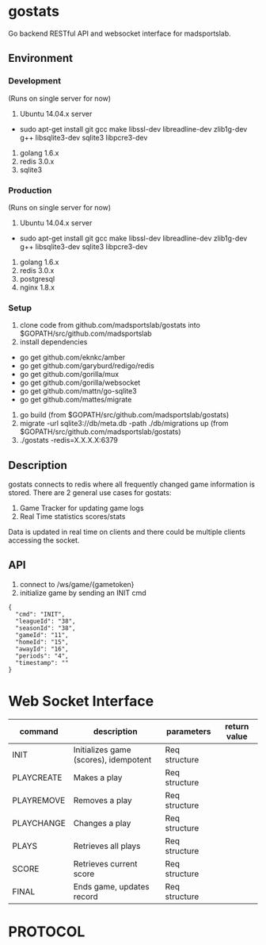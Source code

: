 # gostats
Go backend RESTful API and websocket interface for madsportslab.

## Environment

### Development

(Runs on single server for now)
1.  Ubuntu 14.04.x server
  * sudo apt-get install git gcc make libssl-dev libreadline-dev zlib1g-dev g++ libsqlite3-dev sqlite3 libpcre3-dev
1.  golang 1.6.x
1.  redis 3.0.x
1.  sqlite3


### Production

(Runs on single server for now)
1.  Ubuntu 14.04.x server
  * sudo apt-get install git gcc make libssl-dev libreadline-dev zlib1g-dev g++ libsqlite3-dev sqlite3 libpcre3-dev
1.  golang 1.6.x
1.  redis 3.0.x
1.  postgresql
1.  nginx 1.8.x

### Setup

1.  clone code from github.com/madsportslab/gostats into $GOPATH/src/github.com/madsportslab
1.  install dependencies
  * go get github.com/eknkc/amber
  * go get github.com/garyburd/redigo/redis
  * go get github.com/gorilla/mux
  * go get github.com/gorilla/websocket
  * go get github.com/mattn/go-sqlite3
  * go get github.com/mattes/migrate 
1.  go build (from $GOPATH/src/github.com/madsportslab/gostats)
1.  migrate -url sqlite3://db/meta.db -path ./db/migrations up (from $GOPATH/src/github.com/madsportslab/gostats)
1.  ./gostats -redis=X.X.X.X:6379


## Description

gostats connects to redis where all frequently changed game information is stored.  There
are 2 general use cases for gostats:

1.  Game Tracker for updating game logs
1.  Real Time statistics scores/stats

Data is updated in real time on clients and there could be multiple clients
accessing the socket.

## API

1.  connect to /ws/game/{gametoken}
1.  initialize game by sending an INIT cmd
```
{
  "cmd": "INIT",
  "leagueId": "38",
  "seasonId": "38",
  "gameId": "11",
  "homeId": "15",
  "awayId": "16",
  "periods": "4",
  "timestamp": ""
}
```

# Web Socket Interface

command | description | parameters | return value
--- | --- | --- | ---
INIT | Initializes game (scores), idempotent | Req structure |
PLAYCREATE | Makes a play | Req structure |
PLAYREMOVE  | Removes a play | Req structure |
PLAYCHANGE | Changes a play | Req structure |
PLAYS | Retrieves all plays | Req structure |
SCORE | Retrieves current score | Req structure |
FINAL | Ends game, updates record | Req structure |

# PROTOCOL

